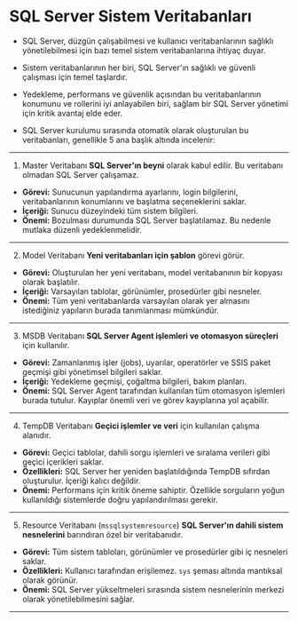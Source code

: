 # SQL Server Sistem Veritabanları

- SQL Server, düzgün çalışabilmesi ve kullanıcı veritabanlarının sağlıklı yönetilebilmesi için bazı temel sistem veritabanlarına ihtiyaç duyar. 
- Sistem veritabanlarının her biri, SQL Server'ın sağlıklı ve güvenli çalışması için temel taşlardır.  
- Yedekleme, performans ve güvenlik açısından bu veritabanlarının konumunu ve rollerini iyi anlayabilen biri, sağlam bir SQL Server yönetimi için kritik avantaj elde eder.

- SQL Server kurulumu sırasında otomatik olarak oluşturulan bu veritabanları, genellikle 5 ana başlık altında incelenir:
---- 
1. Master Veritabanı
**SQL Server'ın beyni** olarak kabul edilir. Bu veritabanı olmadan SQL Server çalışamaz.

- **Görevi:** Sunucunun yapılandırma ayarlarını, login bilgilerini, veritabanlarının konumlarını ve başlatma seçeneklerini saklar.
- **İçeriği:** Sunucu düzeyindeki tüm sistem bilgileri.
- **Önemi:** Bozulması durumunda SQL Server başlatılamaz. Bu nedenle mutlaka düzenli yedeklenmelidir.

---

2. Model Veritabanı
**Yeni veritabanları için şablon** görevi görür.

- **Görevi:** Oluşturulan her yeni veritabanı, model veritabanının bir kopyası olarak başlatılır.
- **İçeriği:** Varsayılan tablolar, görünümler, prosedürler gibi nesneler.
- **Önemi:** Tüm yeni veritabanlarda varsayılan olarak yer almasını istediğiniz yapıların burada tanımlanması mümkündür.

---

3. MSDB Veritabanı
**SQL Server Agent işlemleri ve otomasyon süreçleri** için kullanılır.

- **Görevi:** Zamanlanmış işler (jobs), uyarılar, operatörler ve SSIS paket geçmişi gibi yönetimsel bilgileri saklar.
- **İçeriği:** Yedekleme geçmişi, çoğaltma bilgileri, bakım planları.
- **Önemi:** SQL Server Agent tarafından kullanılan tüm otomasyon işlemleri burada tutulur. Kayıplar önemli veri ve görev kayıplarına yol açabilir.

---

4. TempDB Veritabanı
**Geçici işlemler ve veri** için kullanılan çalışma alanıdır.

- **Görevi:** Geçici tablolar, dahili sorgu işlemleri ve sıralama verileri gibi geçici içerikleri saklar.
- **Özellikleri:** SQL Server her yeniden başlatıldığında TempDB sıfırdan oluşturulur. İçeriği kalıcı değildir.
- **Önemi:** Performans için kritik öneme sahiptir. Özellikle sorguların yoğun kullanıldığı sistemlerde doğru yapılandırılması gerekir.

---

5. Resource Veritabanı (`mssqlsystemresource`)
**SQL Server'ın dahili sistem nesnelerini** barındıran özel bir veritabanıdır.

- **Görevi:** Tüm sistem tabloları, görünümler ve prosedürler gibi iç nesneleri saklar.
- **Özellikleri:** Kullanıcı tarafından erişilemez. `sys` şeması altında mantıksal olarak görünür.
- **Önemi:** SQL Server yükseltmeleri sırasında sistem nesnelerinin merkezi olarak yönetilebilmesini sağlar.

---

